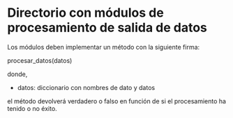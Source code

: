 # Directorio con módulos de procesamiento de salida de datos

Los módulos deben implementar un método con la siguiente firma:

procesar_datos(datos)

donde,

- datos: diccionario con nombres de dato y datos

el método devolverá verdadero o falso en función de si el procesamiento ha tenido o no éxito.


